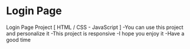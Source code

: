 # Login Page
Login Page Project [ HTML / CSS - JavaScript ]
-You can use this project and personalize it
-This project is responsive
-I hope you enjoy it
-Have a good time

